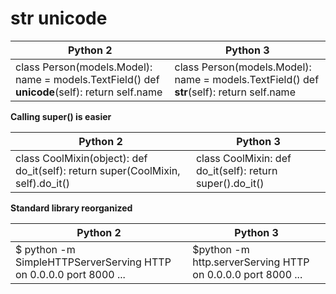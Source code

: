# str unicode

| **Python 2**                             | **Python 3**                             |
| ---------------------------------------- | ---------------------------------------- |
| class Person(models.Model):    name = models.TextField()    def __unicode__(self):        return self.name | class Person(models.Model):    name = models.TextField()    def __str__(self):        return self.name |





**Calling super() is easier**

| **Python 2**                             | **Python 3**                             |
| ---------------------------------------- | ---------------------------------------- |
| class CoolMixin(object):    def do_it(self):        return super(CoolMixin,                  self).do_it() | class CoolMixin:    def do_it(self):        return super().do_it() |

**Standard library reorganized**

| **Python 2**                             | **Python 3**                             |
| ---------------------------------------- | ---------------------------------------- |
| $ python -m SimpleHTTPServerServing HTTP on 0.0.0.0 port 8000 ... | $python -m http.serverServing HTTP on 0.0.0.0 port 8000 ... |

